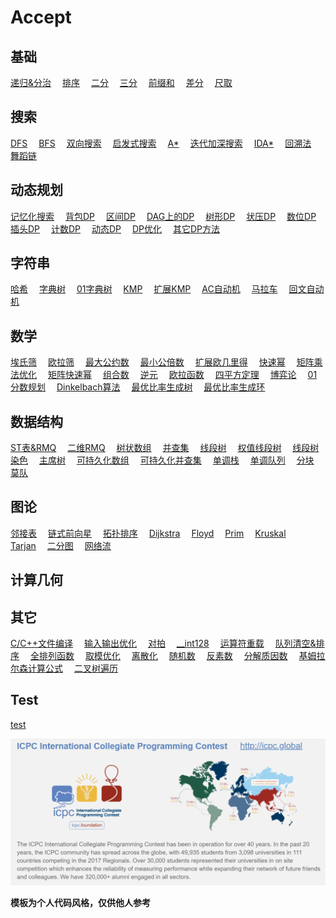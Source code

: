# Accept

## 基础

[递归&分治](conquer.md)&emsp;
[排序](sort.md)&emsp;
[二分](binary.md)&emsp;
[三分](three_points.md)&emsp;
[前缀和](prefix_sum.md)&emsp;
[差分](difference.md)&emsp;
[尺取]()&emsp;

## 搜索

[DFS](dfs.md)&emsp;
[BFS](bfs.md)&emsp;
[双向搜索](bidirectional.md)&emsp;
[启发式搜索](heuristic.md)&emsp;
[A\*](astar.md)&emsp;
[迭代加深搜索](iterative.md)&emsp;
[IDA\*](idastar.md)&emsp;
[回溯法](backtracking.md)&emsp;
[舞蹈链](dancing_links.md)&emsp;

## 动态规划

[记忆化搜索](memo.md)&emsp;
[背包DP](pack_dp.md)&emsp;
[区间DP]()&emsp;
[DAG上的DP]()&emsp;
[树形DP]()&emsp;
[状压DP]()&emsp;
[数位DP](number.md)&emsp;
[插头DP]()&emsp;
[计数DP]()&emsp;
[动态DP]()&emsp;
[DP优化]()&emsp;
[其它DP方法]()&emsp;

## 字符串

[哈希](hash.md)&emsp;
[字典树](trie.md)&emsp;
[01字典树](01trie.md)&emsp;
[KMP](kmp.md)&emsp;
[扩展KMP](exkmp.md)&emsp;
[AC自动机](ac_automaton.md)&emsp;
[马拉车](manacher.md)&emsp;
[回文自动机](pam.md)&emsp;

## 数学

[埃氏筛]()&emsp;
[欧拉筛]()&emsp;
[最大公约数](gcd.md)&emsp;
[最小公倍数](lcm.md)&emsp;
[扩展欧几里得](exgcd.md)&emsp;
[快速幂](quick_pow.md)&emsp;
[矩阵乘法优化]()&emsp;
[矩阵快速幂]()&emsp;
[组合数]()&emsp;
[逆元]()&emsp;
[欧拉函数]()&emsp;
[四平方定理]()&emsp;
[博弈论]()&emsp;
[01分数规划]()&emsp;
[Dinkelbach算法]()&emsp;
[最优比率生成树]()&emsp;
[最优比率生成环]()&emsp;

## 数据结构

[ST表&RMQ](rmq.md)&emsp;
[二维RMQ](rmq2.md)&emsp;
[树状数组]()&emsp;
[并查集]()&emsp;
[线段树]()&emsp;
[权值线段树]()&emsp;
[线段树染色]()&emsp;
[主席树]()&emsp;
[可持久化数组]()&emsp;
[可持久化并查集]()&emsp;
[单调栈]()&emsp;
[单调队列]()&emsp;
[分块]()&emsp;
[莫队]()&emsp;

## 图论

[邻接表]()&emsp;
[链式前向星]()&emsp;
[拓扑排序]()&emsp;
[Dijkstra]()&emsp;
[Floyd](floyd.md)&emsp;
[Prim]()&emsp;
[Kruskal]()&emsp;
[Tarjan]()&emsp;
[二分图]()&emsp;
[网络流]()&emsp;

## 计算几何

## 其它

[C/C++文件编译](compile.md)&emsp;
[输入输出优化](input_output.md)&emsp;
[对拍](duipai.md)&emsp;
[__int128](int128.md)&emsp;
[运算符重载](operator.md)&emsp;
[队列清空&排序](que_clear.md)&emsp;
[全排列函数]()&emsp;
[取模优化]()&emsp;
[离散化]()&emsp;
[随机数]()&emsp;
[反素数]()&emsp;
[分解质因数]()&emsp;
[基姆拉尔森计算公式]()&emsp;
[二叉树遍历]()&emsp;

## Test

[test](test.md)&emsp;


![icpc](icpc.png)






**模板为个人代码风格，仅供他人参考**

